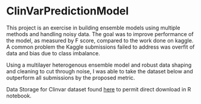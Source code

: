 # ClinVarPredictionModel

This project is an exercise in building ensemble models using multiple methods and handling noisy data. The goal was to improve performance of the model, as measured by F score, compared to the work done on kaggle.
A common problem the Kaggle submissions failed to address was overfit of data and bias due to class imbalance.

Using a multilayer heterogenous ensemble model and robust data shaping and cleaning to cut through noise, I was able to take the dataset below and outperform all submissions by the proposed metric.

Data Storage for Clinvar dataset found [here](https://www.kaggle.com/datasets/kevinarvai/clinvar-conflicting) to permit direct download in R notebook.
